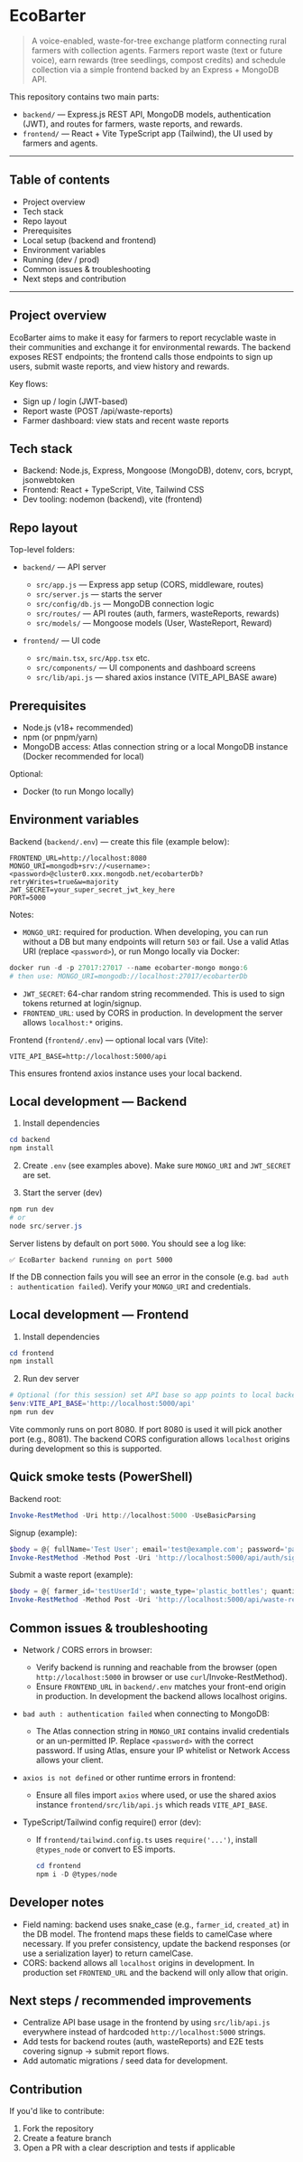# EcoBarter

> A voice-enabled, waste-for-tree exchange platform connecting rural farmers with collection agents. Farmers report waste (text or future voice), earn rewards (tree seedlings, compost credits) and schedule collection via a simple frontend backed by an Express + MongoDB API.

This repository contains two main parts:

- `backend/` — Express.js REST API, MongoDB models, authentication (JWT), and routes for farmers, waste reports, and rewards.
- `frontend/` — React + Vite TypeScript app (Tailwind), the UI used by farmers and agents.

---

## Table of contents

- Project overview
- Tech stack
- Repo layout
- Prerequisites
- Local setup (backend and frontend)
- Environment variables
- Running (dev / prod)
- Common issues & troubleshooting
- Next steps and contribution

---

## Project overview

EcoBarter aims to make it easy for farmers to report recyclable waste in their communities and exchange it for environmental rewards. The backend exposes REST endpoints; the frontend calls those endpoints to sign up users, submit waste reports, and view history and rewards.

Key flows:

- Sign up / login (JWT-based)
- Report waste (POST /api/waste-reports)
- Farmer dashboard: view stats and recent waste reports

## Tech stack

- Backend: Node.js, Express, Mongoose (MongoDB), dotenv, cors, bcrypt, jsonwebtoken
- Frontend: React + TypeScript, Vite, Tailwind CSS
- Dev tooling: nodemon (backend), vite (frontend)

## Repo layout

Top-level folders:

- `backend/` — API server

  - `src/app.js` — Express app setup (CORS, middleware, routes)
  - `src/server.js` — starts the server
  - `src/config/db.js` — MongoDB connection logic
  - `src/routes/` — API routes (auth, farmers, wasteReports, rewards)
  - `src/models/` — Mongoose models (User, WasteReport, Reward)

- `frontend/` — UI code
  - `src/main.tsx`, `src/App.tsx` etc.
  - `src/components/` — UI components and dashboard screens
  - `src/lib/api.js` — shared axios instance (VITE_API_BASE aware)

## Prerequisites

- Node.js (v18+ recommended)
- npm (or pnpm/yarn)
- MongoDB access: Atlas connection string or a local MongoDB instance (Docker recommended for local)

Optional:

- Docker (to run Mongo locally)

## Environment variables

Backend (`backend/.env`) — create this file (example below):

```
FRONTEND_URL=http://localhost:8080
MONGO_URI=mongodb+srv://<username>:<password>@cluster0.xxx.mongodb.net/ecobarterDb?retryWrites=true&w=majority
JWT_SECRET=your_super_secret_jwt_key_here
PORT=5000
```

Notes:

- `MONGO_URI`: required for production. When developing, you can run without a DB but many endpoints will return `503` or fail. Use a valid Atlas URI (replace `<password>`), or run Mongo locally via Docker:

```powershell
docker run -d -p 27017:27017 --name ecobarter-mongo mongo:6
# then use: MONGO_URI=mongodb://localhost:27017/ecobarterDb
```

- `JWT_SECRET`: 64-char random string recommended. This is used to sign tokens returned at login/signup.
- `FRONTEND_URL`: used by CORS in production. In development the server allows `localhost:*` origins.

Frontend (`frontend/.env`) — optional local vars (Vite):

```
VITE_API_BASE=http://localhost:5000/api
```

This ensures frontend axios instance uses your local backend.

## Local development — Backend

1. Install dependencies

```powershell
cd backend
npm install
```

2. Create `.env` (see examples above). Make sure `MONGO_URI` and `JWT_SECRET` are set.

3. Start the server (dev)

```powershell
npm run dev
# or
node src/server.js
```

Server listens by default on port `5000`. You should see a log like:

```
✅ EcoBarter backend running on port 5000
```

If the DB connection fails you will see an error in the console (e.g. `bad auth : authentication failed`). Verify your `MONGO_URI` and credentials.

## Local development — Frontend

1. Install dependencies

```powershell
cd frontend
npm install
```

2. Run dev server

```powershell
# Optional (for this session) set API base so app points to local backend
$env:VITE_API_BASE='http://localhost:5000/api'
npm run dev
```

Vite commonly runs on port 8080. If port 8080 is used it will pick another port (e.g., 8081). The backend CORS configuration allows `localhost` origins during development so this is supported.

## Quick smoke tests (PowerShell)

Backend root:

```powershell
Invoke-RestMethod -Uri http://localhost:5000 -UseBasicParsing
```

Signup (example):

```powershell
$body = @{ fullName='Test User'; email='test@example.com'; password='password123'; role='farmer' } | ConvertTo-Json -Compress
Invoke-RestMethod -Method Post -Uri 'http://localhost:5000/api/auth/signup' -ContentType 'application/json' -Body $body
```

Submit a waste report (example):

```powershell
$body = @{ farmer_id='testUserId'; waste_type='plastic_bottles'; quantity=3; description='test'; location='farm'; status='pending' } | ConvertTo-Json -Compress
Invoke-RestMethod -Method Post -Uri 'http://localhost:5000/api/waste-reports' -ContentType 'application/json' -Body $body
```

## Common issues & troubleshooting

- Network / CORS errors in browser:

  - Verify backend is running and reachable from the browser (open `http://localhost:5000` in browser or use `curl`/Invoke-RestMethod).
  - Ensure `FRONTEND_URL` in `backend/.env` matches your front-end origin in production. In development the backend allows localhost origins.

- `bad auth : authentication failed` when connecting to MongoDB:

  - The Atlas connection string in `MONGO_URI` contains invalid credentials or an un-permitted IP. Replace `<password>` with the correct password. If using Atlas, ensure your IP whitelist or Network Access allows your client.

- `axios is not defined` or other runtime errors in frontend:

  - Ensure all files import `axios` where used, or use the shared axios instance `frontend/src/lib/api.js` which reads `VITE_API_BASE`.

- TypeScript/Tailwind config require() error (dev):
  - If `frontend/tailwind.config.ts` uses `require('...')`, install `@types_node` or convert to ES imports.
    ```powershell
    cd frontend
    npm i -D @types/node
    ```

## Developer notes

- Field naming: backend uses snake_case (e.g., `farmer_id`, `created_at`) in the DB model. The frontend maps these fields to camelCase where necessary. If you prefer consistency, update the backend responses (or use a serialization layer) to return camelCase.
- CORS: backend allows all `localhost` origins in development. In production set `FRONTEND_URL` and the backend will only allow that origin.

## Next steps / recommended improvements

- Centralize API base usage in the frontend by using `src/lib/api.js` everywhere instead of hardcoded `http://localhost:5000` strings.
- Add tests for backend routes (auth, wasteReports) and E2E tests covering signup → submit report flows.
- Add automatic migrations / seed data for development.

## Contribution

If you'd like to contribute:

1. Fork the repository
2. Create a feature branch
3. Open a PR with a clear description and tests if applicable


